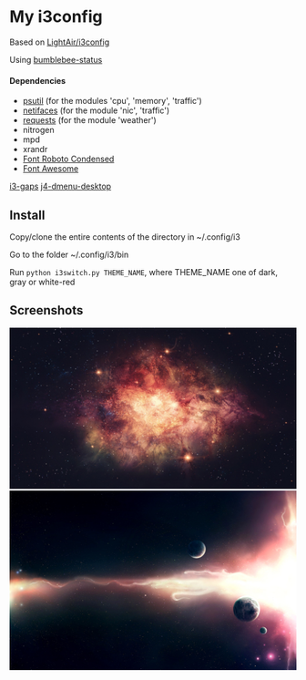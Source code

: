 # My i3config

Based on [LightAir/i3config](https://github.com/LightAir/i3config)

Using [bumblebee-status](https://github.com/tobi-wan-kenobi/bumblebee-status)

#### Dependencies
- [psutil](https://www.archlinux.org/packages/community/x86_64/python-psutil/) (for the modules 'cpu', 'memory', 'traffic')
- [netifaces](https://www.archlinux.org/packages/community/x86_64/python-netifaces/) (for the module 'nic', 'traffic')
- [requests](https://www.archlinux.org/packages/extra/any/python-requests/) (for the module 'weather')
- nitrogen
- mpd
- xrandr
- [Font Roboto Condensed](https://aur.archlinux.org/packages/ttf-roboto/)
- [Font Awesome](https://aur.archlinux.org/packages/ttf-font-awesome/)

[i3-gaps](https://aur.archlinux.org/packages/i3-gaps-git/)
[j4-dmenu-desktop](https://github.com/enkore/j4-dmenu-desktop)

## Install
Copy/clone the entire contents of the directory in ~/.config/i3

Go to the folder ~/.config/i3/bin

Run ```python i3switch.py THEME_NAME```, where THEME_NAME one of dark, gray or white-red

## Screenshots
![scrrenshot](/bg/universe-nebula-1920x1080.jpg)
![scrrenshot](/bg/106838.jpg)
